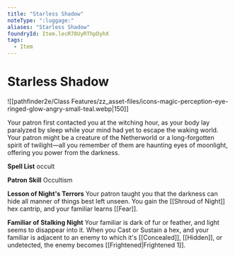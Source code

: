 ```yaml
---
title: "Starless Shadow"
noteType: ":luggage:"
aliases: "Starless Shadow"
foundryId: Item.lecR78UyRThpDyhX
tags:
  - Item
---
```


# Starless Shadow
![[pathfinder2e/Class Features/zz_asset-files/icons-magic-perception-eye-ringed-glow-angry-small-teal.webp|150]]

Your patron first contacted you at the witching hour, as your body lay paralyzed by sleep while your mind had yet to escape the waking world. Your patron might be a creature of the Netherworld or a long-forgotten spirit of twilight—all you remember of them are haunting eyes of moonlight, offering you power from the darkness.

**Spell List** occult

**Patron Skill** Occultism

**Lesson of Night's Terrors** Your patron taught you that the darkness can hide all manner of things best left unseen. You gain the [[Shroud of Night]] hex cantrip, and your familiar learns [[Fear]].

**Familiar of Stalking Night** Your familiar is dark of fur or feather, and light seems to disappear into it. When you Cast or Sustain a hex, and your familiar is adjacent to an enemy to which it's [[Concealed]], [[Hidden]], or undetected, the enemy becomes [[Frightened|Frightened 1]].
